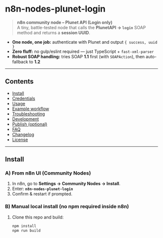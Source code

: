 # n8n-nodes-plunet-login

> **n8n community node – Plunet API (Login only)**  
> A tiny, battle-tested node that calls the **PlunetAPI → `login`** SOAP method and returns a **session UUID**.

- **One node, one job:** authenticate with Plunet and output `{ success, uuid }`
- **Zero fluff:** no gulp/eslint required — just TypeScript + `fast-xml-parser`
- **Robust SOAP handling:** tries SOAP **1.1** first (with `SOAPAction`), then auto-fallback to **1.2**

---

## Contents

- [Install](#install)
- [Credentials](#credentials)
- [Usage](#usage)
- [Example workflow](#example-workflow)
- [Troubleshooting](#troubleshooting)
- [Development](#development)
- [Publish (optional)](#publish-optional)
- [FAQ](#faq)
- [Changelog](#changelog)
- [License](#license)

---

## Install

### A) From n8n UI (Community Nodes)
1. In n8n, go to **Settings → Community Nodes → Install**.
2. Enter: **`n8n-nodes-plunet-login`**
3. Confirm & restart if prompted.

### B) Manual local install (no npm required inside n8n)
1. Clone this repo and build:
   ```bash
   npm install
   npm run build
